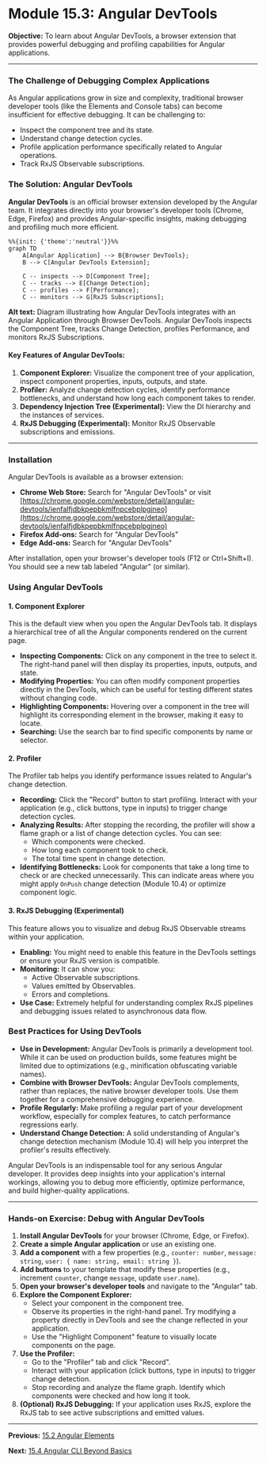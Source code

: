 # Module 15.3: Angular DevTools

**Objective:** To learn about Angular DevTools, a browser extension that provides powerful debugging and profiling capabilities for Angular applications.

---

### The Challenge of Debugging Complex Applications

As Angular applications grow in size and complexity, traditional browser developer tools (like the Elements and Console tabs) can become insufficient for effective debugging. It can be challenging to:

*   Inspect the component tree and its state.
*   Understand change detection cycles.
*   Profile application performance specifically related to Angular operations.
*   Track RxJS Observable subscriptions.

### The Solution: Angular DevTools

**Angular DevTools** is an official browser extension developed by the Angular team. It integrates directly into your browser's developer tools (Chrome, Edge, Firefox) and provides Angular-specific insights, making debugging and profiling much more efficient.

```mermaid
%%{init: {'theme':'neutral'}}%%
graph TD
    A[Angular Application] --> B{Browser DevTools};
    B --> C[Angular DevTools Extension];

    C -- inspects --> D[Component Tree];
    C -- tracks --> E[Change Detection];
    C -- profiles --> F[Performance];
    C -- monitors --> G[RxJS Subscriptions];
```
**Alt text:** Diagram illustrating how Angular DevTools integrates with an Angular Application through Browser DevTools. Angular DevTools inspects the Component Tree, tracks Change Detection, profiles Performance, and monitors RxJS Subscriptions.

#### Key Features of Angular DevTools:

1.  **Component Explorer:** Visualize the component tree of your application, inspect component properties, inputs, outputs, and state.
2.  **Profiler:** Analyze change detection cycles, identify performance bottlenecks, and understand how long each component takes to render.
3.  **Dependency Injection Tree (Experimental):** View the DI hierarchy and the instances of services.
4.  **RxJS Debugging (Experimental):** Monitor RxJS Observable subscriptions and emissions.

--- 

### Installation

Angular DevTools is available as a browser extension:

*   **Chrome Web Store:** Search for "Angular DevTools" or visit [https://chrome.google.com/webstore/detail/angular-devtools/ienfalfjdbkpepbkmlfnpcebplpgjneo](https://chrome.google.com/webstore/detail/angular-devtools/ienfalfjdbkpepbkmlfnpcebplpgjneo)
*   **Firefox Add-ons:** Search for "Angular DevTools"
*   **Edge Add-ons:** Search for "Angular DevTools"

After installation, open your browser's developer tools (F12 or Ctrl+Shift+I). You should see a new tab labeled "Angular" (or similar).

### Using Angular DevTools

#### 1. Component Explorer

This is the default view when you open the Angular DevTools tab. It displays a hierarchical tree of all the Angular components rendered on the current page.

*   **Inspecting Components:** Click on any component in the tree to select it. The right-hand panel will then display its properties, inputs, outputs, and state.
*   **Modifying Properties:** You can often modify component properties directly in the DevTools, which can be useful for testing different states without changing code.
*   **Highlighting Components:** Hovering over a component in the tree will highlight its corresponding element in the browser, making it easy to locate.
*   **Searching:** Use the search bar to find specific components by name or selector.

#### 2. Profiler

The Profiler tab helps you identify performance issues related to Angular's change detection.

*   **Recording:** Click the "Record" button to start profiling. Interact with your application (e.g., click buttons, type in inputs) to trigger change detection cycles.
*   **Analyzing Results:** After stopping the recording, the profiler will show a flame graph or a list of change detection cycles. You can see:
    *   Which components were checked.
    *   How long each component took to check.
    *   The total time spent in change detection.
*   **Identifying Bottlenecks:** Look for components that take a long time to check or are checked unnecessarily. This can indicate areas where you might apply `OnPush` change detection (Module 10.4) or optimize component logic.

#### 3. RxJS Debugging (Experimental)

This feature allows you to visualize and debug RxJS Observable streams within your application.

*   **Enabling:** You might need to enable this feature in the DevTools settings or ensure your RxJS version is compatible.
*   **Monitoring:** It can show you:
    *   Active Observable subscriptions.
    *   Values emitted by Observables.
    *   Errors and completions.
*   **Use Case:** Extremely helpful for understanding complex RxJS pipelines and debugging issues related to asynchronous data flow.

### Best Practices for Using DevTools

*   **Use in Development:** Angular DevTools is primarily a development tool. While it can be used on production builds, some features might be limited due to optimizations (e.g., minification obfuscating variable names).
*   **Combine with Browser DevTools:** Angular DevTools complements, rather than replaces, the native browser developer tools. Use them together for a comprehensive debugging experience.
*   **Profile Regularly:** Make profiling a regular part of your development workflow, especially for complex features, to catch performance regressions early.
*   **Understand Change Detection:** A solid understanding of Angular's change detection mechanism (Module 10.4) will help you interpret the profiler's results effectively.

Angular DevTools is an indispensable tool for any serious Angular developer. It provides deep insights into your application's internal workings, allowing you to debug more efficiently, optimize performance, and build higher-quality applications.

---

### Hands-on Exercise: Debug with Angular DevTools

1.  **Install Angular DevTools** for your browser (Chrome, Edge, or Firefox).
2.  **Create a simple Angular application** or use an existing one.
3.  **Add a component** with a few properties (e.g., `counter: number`, `message: string`, `user: { name: string, email: string }`).
4.  **Add buttons** to your template that modify these properties (e.g., increment `counter`, change `message`, update `user.name`).
5.  **Open your browser's developer tools** and navigate to the "Angular" tab.
6.  **Explore the Component Explorer:**
    *   Select your component in the component tree.
    *   Observe its properties in the right-hand panel. Try modifying a property directly in DevTools and see the change reflected in your application.
    *   Use the "Highlight Component" feature to visually locate components on the page.
7.  **Use the Profiler:**
    *   Go to the "Profiler" tab and click "Record".
    *   Interact with your application (click buttons, type in inputs) to trigger change detection.
    *   Stop recording and analyze the flame graph. Identify which components were checked and how long it took.
8.  **(Optional) RxJS Debugging:** If your application uses RxJS, explore the RxJS tab to see active subscriptions and emitted values.

---

**Previous:** [15.2 Angular Elements](./15.2-angular-elements.md)

**Next:** [15.4 Angular CLI Beyond Basics](./15.4-angular-cli-beyond-basics.md)
